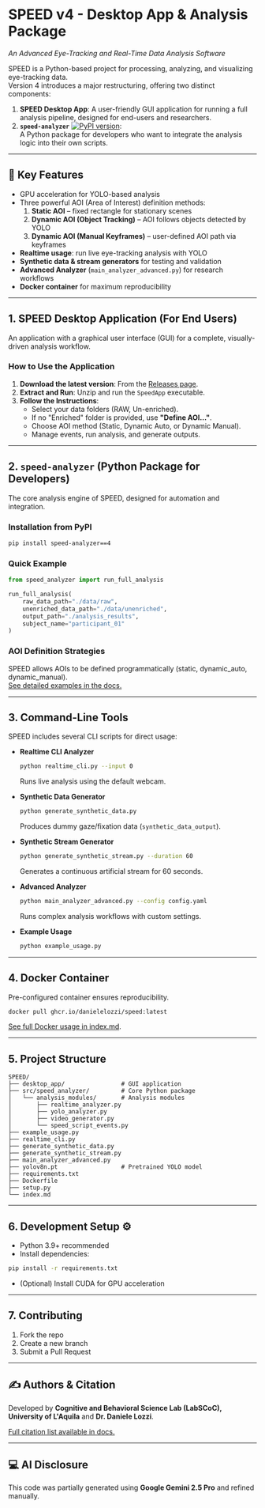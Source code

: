 # SPEED v4 - Desktop App & Analysis Package

*An Advanced Eye-Tracking and Real-Time Data Analysis Software*

SPEED is a Python-based project for processing, analyzing, and visualizing eye-tracking data.  
Version 4 introduces a major restructuring, offering two distinct components:

1.  **SPEED Desktop App**: A user-friendly GUI application for running a full analysis pipeline, designed for end-users and researchers.
2.  **`speed-analyzer`** [![PyPI version](https://img.shields.io/pypi/v/speed-analyzer.svg)](https://pypi.org/project/speed-analyzer/):  
    A Python package for developers who want to integrate the analysis logic into their own scripts.

---

## 🔑 Key Features

- GPU acceleration for YOLO-based analysis
- Three powerful AOI (Area of Interest) definition methods:
  1. **Static AOI** – fixed rectangle for stationary scenes
  2. **Dynamic AOI (Object Tracking)** – AOI follows objects detected by YOLO
  3. **Dynamic AOI (Manual Keyframes)** – user-defined AOI path via keyframes
- **Realtime usage**: run live eye-tracking analysis with YOLO
- **Synthetic data & stream generators** for testing and validation
- **Advanced Analyzer** (`main_analyzer_advanced.py`) for research workflows
- **Docker container** for maximum reproducibility

---

## 1. SPEED Desktop Application (For End Users)

An application with a graphical user interface (GUI) for a complete, visually-driven analysis workflow.

### How to Use the Application
1.  **Download the latest version**: From the [Releases page](https://github.com/danielelozzi/SPEED/releases).
2.  **Extract and Run**: Unzip and run the `SpeedApp` executable.
3.  **Follow the Instructions**:
    - Select your data folders (RAW, Un-enriched).
    - If no "Enriched" folder is provided, use **"Define AOI..."**.
    - Choose AOI method (Static, Dynamic Auto, or Dynamic Manual).
    - Manage events, run analysis, and generate outputs.

---

## 2. `speed-analyzer` (Python Package for Developers)

The core analysis engine of SPEED, designed for automation and integration.

### Installation from PyPI
```bash
pip install speed-analyzer==4
```

### Quick Example
```python
from speed_analyzer import run_full_analysis

run_full_analysis(
    raw_data_path="./data/raw",
    unenriched_data_path="./data/unenriched",
    output_path="./analysis_results",
    subject_name="participant_01"
)
```

### AOI Definition Strategies
SPEED allows AOIs to be defined programmatically (static, dynamic_auto, dynamic_manual).  
[See detailed examples in the docs.](index.md#choose-your-aoi-strategy)

---

## 3. Command-Line Tools

SPEED includes several CLI scripts for direct usage:

- **Realtime CLI Analyzer**  
  ```bash
  python realtime_cli.py --input 0
  ```
  Runs live analysis using the default webcam.

- **Synthetic Data Generator**  
  ```bash
  python generate_synthetic_data.py
  ```
  Produces dummy gaze/fixation data (`synthetic_data_output`).

- **Synthetic Stream Generator**  
  ```bash
  python generate_synthetic_stream.py --duration 60
  ```
  Generates a continuous artificial stream for 60 seconds.

- **Advanced Analyzer**  
  ```bash
  python main_analyzer_advanced.py --config config.yaml
  ```
  Runs complex analysis workflows with custom settings.

- **Example Usage**  
  ```bash
  python example_usage.py
  ```

---

## 4. Docker Container

Pre-configured container ensures reproducibility.  

```bash
docker pull ghcr.io/danielelozzi/speed:latest
```

[See full Docker usage in index.md](index.md#3-docker-container-for-maximum-reproducibility).

---

## 5. Project Structure

```
SPEED/
├── desktop_app/                # GUI application
├── src/speed_analyzer/         # Core Python package
│   └── analysis_modules/       # Analysis modules
│       ├── realtime_analyzer.py
│       ├── yolo_analyzer.py
│       ├── video_generator.py
│       └── speed_script_events.py
├── example_usage.py
├── realtime_cli.py
├── generate_synthetic_data.py
├── generate_synthetic_stream.py
├── main_analyzer_advanced.py
├── yolov8n.pt                  # Pretrained YOLO model
├── requirements.txt
├── Dockerfile
├── setup.py
└── index.md
```

---

## 6. Development Setup ⚙️

- Python 3.9+ recommended  
- Install dependencies:
```bash
pip install -r requirements.txt
```
- (Optional) Install CUDA for GPU acceleration

---

## 7. Contributing

1. Fork the repo  
2. Create a new branch  
3. Submit a Pull Request  

---

## ✍️ Authors & Citation

Developed by **Cognitive and Behavioral Science Lab (LabSCoC), University of L'Aquila** and **Dr. Daniele Lozzi**.  

[Full citation list available in docs.](index.md#-authors--citation)

---

## 💻 AI Disclosure

This code was partially generated using **Google Gemini 2.5 Pro** and refined manually.
